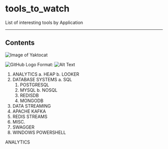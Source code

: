 # tools_to_watch
List of interesting tools by Application

-------------
Contents
-------------

![Image of Yaktocat](https://octodex.github.com/images/privateinvestocat.png)

![GitHub Logo](/images/logo.png)
Format: ![Alt Text](url)



1. ANALYTICS
  a. HEAP
  b. LOOKER
2. DATABASE SYSTEMS
  a. SQL
    1. POSTGRESQL
    2. MYSQL
  b. NOSQL
    1. REDISDB
    2. MONGODB
3. DATA STREAMING
  1. APACHE KAFKA
  2. REDIS STREAMS
4. MISC.
  1. SWAGGER
  2. WINDOWS POWERSHELL


ANALYTICS

